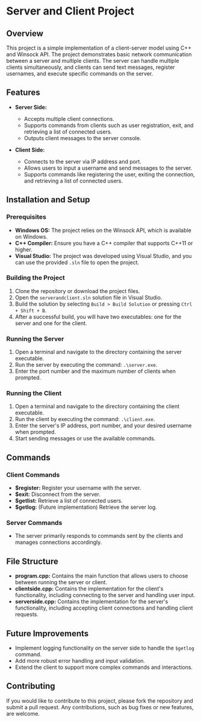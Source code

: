 # Server and Client Project

## Overview

This project is a simple implementation of a client-server model using C++ and Winsock API. The project demonstrates basic network communication between a server and multiple clients. The server can handle multiple clients simultaneously, and clients can send text messages, register usernames, and execute specific commands on the server.

## Features

- **Server Side:**
  - Accepts multiple client connections.
  - Supports commands from clients such as user registration, exit, and retrieving a list of connected users.
  - Outputs client messages to the server console.
  
- **Client Side:**
  - Connects to the server via IP address and port.
  - Allows users to input a username and send messages to the server.
  - Supports commands like registering the user, exiting the connection, and retrieving a list of connected users.

## Installation and Setup

### Prerequisites

- **Windows OS:** The project relies on the Winsock API, which is available on Windows.
- **C++ Compiler:** Ensure you have a C++ compiler that supports C++11 or higher.
- **Visual Studio:** The project was developed using Visual Studio, and you can use the provided `.sln` file to open the project.

### Building the Project

1. Clone the repository or download the project files.
2. Open the `serverandclient.sln` solution file in Visual Studio.
3. Build the solution by selecting `Build > Build Solution` or pressing `Ctrl + Shift + B`.
4. After a successful build, you will have two executables: one for the server and one for the client.

### Running the Server

1. Open a terminal and navigate to the directory containing the server executable.
2. Run the server by executing the command: `.\server.exe`.
3. Enter the port number and the maximum number of clients when prompted.

### Running the Client

1. Open a terminal and navigate to the directory containing the client executable.
2. Run the client by executing the command: `.\client.exe`.
3. Enter the server's IP address, port number, and your desired username when prompted.
4. Start sending messages or use the available commands.

## Commands

### Client Commands

- **$register:** Register your username with the server.
- **$exit:** Disconnect from the server.
- **$getlist:** Retrieve a list of connected users.
- **$getlog:** (Future implementation) Retrieve the server log.

### Server Commands

- The server primarily responds to commands sent by the clients and manages connections accordingly.

## File Structure

- **program.cpp:** Contains the main function that allows users to choose between running the server or client.
- **clientside.cpp:** Contains the implementation for the client's functionality, including connecting to the server and handling user input.
- **serverside.cpp:** Contains the implementation for the server's functionality, including accepting client connections and handling client requests.

## Future Improvements

- Implement logging functionality on the server side to handle the `$getlog` command.
- Add more robust error handling and input validation.
- Extend the client to support more complex commands and interactions.

## Contributing

If you would like to contribute to this project, please fork the repository and submit a pull request. Any contributions, such as bug fixes or new features, are welcome.
